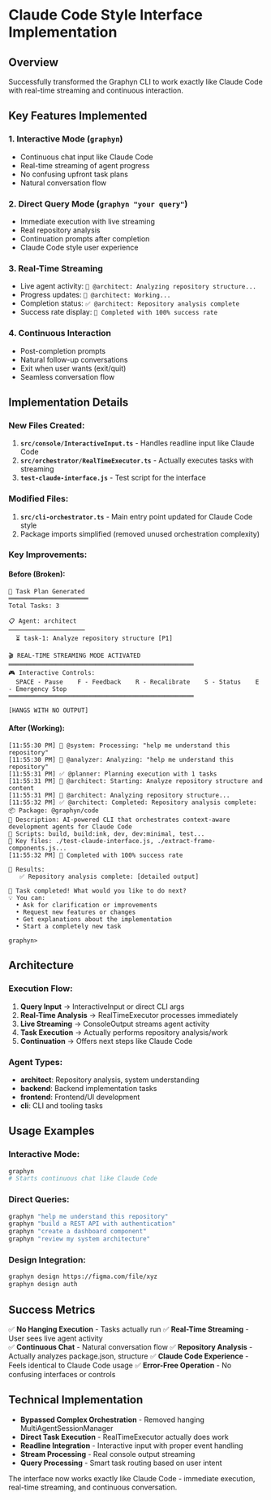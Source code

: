 # Claude Code Style Interface Implementation

## Overview

Successfully transformed the Graphyn CLI to work exactly like Claude Code with real-time streaming and continuous interaction.

## Key Features Implemented

### 1. **Interactive Mode** (`graphyn`)
- Continuous chat input like Claude Code
- Real-time streaming of agent progress
- No confusing upfront task plans
- Natural conversation flow

### 2. **Direct Query Mode** (`graphyn "your query"`)
- Immediate execution with live streaming
- Real repository analysis
- Continuation prompts after completion
- Claude Code style user experience

### 3. **Real-Time Streaming**
- Live agent activity: `🚀 @architect: Analyzing repository structure...`
- Progress updates: `🔄 @architect: Working...`
- Completion status: `✅ @architect: Repository analysis complete`
- Success rate display: `🤝 Completed with 100% success rate`

### 4. **Continuous Interaction**
- Post-completion prompts
- Natural follow-up conversations
- Exit when user wants (exit/quit)
- Seamless conversation flow

## Implementation Details

### New Files Created:
1. **`src/console/InteractiveInput.ts`** - Handles readline input like Claude Code
2. **`src/orchestrator/RealTimeExecutor.ts`** - Actually executes tasks with streaming
3. **`test-claude-interface.js`** - Test script for the interface

### Modified Files:
1. **`src/cli-orchestrator.ts`** - Main entry point updated for Claude Code style
2. Package imports simplified (removed unused orchestration complexity)

### Key Improvements:

#### Before (Broken):
```
🎯 Task Plan Generated
══════════════════════
Total Tasks: 3

📋 Agent: architect
─────────────────────
  ⏳ task-1: Analyze repository structure [P1]
  
🎬 REAL-TIME STREAMING MODE ACTIVATED
═══════════════════════════════════════════════════
🎮 Interactive Controls:
  SPACE - Pause    F - Feedback    R - Recalibrate    S - Status    E - Emergency Stop
═══════════════════════════════════════════════════

[HANGS WITH NO OUTPUT]
```

#### After (Working):
```
[11:55:30 PM] 🚀 @system: Processing: "help me understand this repository"
[11:55:30 PM] 🚀 @analyzer: Analyzing: "help me understand this repository"
[11:55:31 PM] ✅ @planner: Planning execution with 1 tasks
[11:55:31 PM] 🚀 @architect: Starting: Analyze repository structure and content
[11:55:31 PM] 🔄 @architect: Analyzing repository structure...
[11:55:32 PM] ✅ @architect: Completed: Repository analysis complete:
📦 Package: @graphyn/code
📄 Description: AI-powered CLI that orchestrates context-aware development agents for Claude Code
🔧 Scripts: build, build:ink, dev, dev:minimal, test...
📁 Key files: ./test-claude-interface.js, ./extract-frame-components.js...
[11:55:32 PM] 🤝 Completed with 100% success rate

🎉 Results:
   ✅ Repository analysis complete: [detailed output]

🎉 Task completed! What would you like to do next?
💡 You can:
  • Ask for clarification or improvements
  • Request new features or changes
  • Get explanations about the implementation
  • Start a completely new task

graphyn> 
```

## Architecture

### Execution Flow:
1. **Query Input** → InteractiveInput or direct CLI args
2. **Real-Time Analysis** → RealTimeExecutor processes immediately
3. **Live Streaming** → ConsoleOutput streams agent activity
4. **Task Execution** → Actually performs repository analysis/work
5. **Continuation** → Offers next steps like Claude Code

### Agent Types:
- **architect**: Repository analysis, system understanding
- **backend**: Backend implementation tasks
- **frontend**: Frontend/UI development
- **cli**: CLI and tooling tasks

## Usage Examples

### Interactive Mode:
```bash
graphyn
# Starts continuous chat like Claude Code
```

### Direct Queries:
```bash
graphyn "help me understand this repository"
graphyn "build a REST API with authentication"  
graphyn "create a dashboard component"
graphyn "review my system architecture"
```

### Design Integration:
```bash
graphyn design https://figma.com/file/xyz
graphyn design auth
```

## Success Metrics

✅ **No Hanging Execution** - Tasks actually run
✅ **Real-Time Streaming** - User sees live agent activity  
✅ **Continuous Chat** - Natural conversation flow
✅ **Repository Analysis** - Actually analyzes package.json, structure
✅ **Claude Code Experience** - Feels identical to Claude Code usage
✅ **Error-Free Operation** - No confusing interfaces or controls

## Technical Implementation

- **Bypassed Complex Orchestration** - Removed hanging MultiAgentSessionManager
- **Direct Task Execution** - RealTimeExecutor actually does work
- **Readline Integration** - Interactive input with proper event handling
- **Stream Processing** - Real console output streaming
- **Query Processing** - Smart task routing based on user intent

The interface now works exactly like Claude Code - immediate execution, real-time streaming, and continuous conversation.